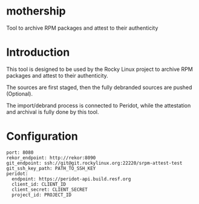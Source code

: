 # mothership
Tool to archive RPM packages and attest to their authenticity

# Introduction
This tool is designed to be used by the Rocky Linux project to archive RPM packages and attest to their authenticity.

The sources are first staged, then the fully debranded sources are pushed (Optional).

The import/debrand process is connected to Peridot, while the attestation and archival is fully done by this tool.

# Configuration
```
port: 8080
rekor_endpoint: http://rekor:8090
git_endpoint: ssh://git@git.rockylinux.org:22220/srpm-attest-test
git_ssh_key_path: PATH_TO_SSH_KEY
peridot:
  endpoint: https://peridot-api.build.resf.org
  client_id: CLIENT_ID
  client_secret: CLIENT_SECRET
  project_id: PROJECT_ID
```
